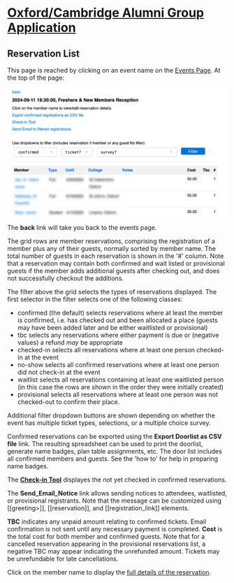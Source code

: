 # [Oxford/Cambridge Alumni Group Application](index.md)

## Reservation List

This page is reached by clicking on an event name on the [Events Page](events.md). At the top of the page:

![top](images/doorlist.png)

The **back** link will take you back to the events page.

The grid rows are member reservations, comprising the registration of a member plus any of their guests, normally sorted by member name. The total number of guests in each reservation is shown in the '#' column. Note that a reservation may contain both confirmed and wait listed or provisional guests if the member adds additional guests after checking out, and does not successfully checkout the additions.

The filter above the grid selects the types of reservations displayed. The first selector in the filter selects one of the following classes:

- confirmed (the default) selects reservations where at least the member is confirmed, i.e. has checked out and been allocated a place (guests may have been added later and be either waitlisted or provisional)
- tbc selects any reservations where either payment is due or (negative values) a refund *may* be appropriate
- checked-in selects all reservations where at least one person checked-in at the event
- no-show selects all confirmed reservations where at least one person did not check-in at the event
- waitlist selects all reservations containing at least one waitlisted person (in this case the rows are shown in the order they were initially created)
- provisional selects all reservations where at least one person was not checked-out to confirm their place.

Additional filter dropdown buttons are shown depending on whether the event has multiple ticket types, selections, or a multiple choice survey.

Confirmed reservations can be exported using the **Export Doorlist as CSV file** link. The resulting spreadsheet can be used to print the doorlist, generate name badges, plan table assignments, etc. The door list includes all confirmed members and guests. See the 'how to' for help in preparing name badges.

The **[Check-in Tool](check_in.md)** displayes the not yet checked in confirmed reservations.

The **Send_Email_Notice** link allows sending notices to attendees, waitlisted, or provisional registrants. Note that the message can be customized using [[greeting>]], [[reservation]], and [[registration_link]] elements.

**TBC** indicates any unpaid amount relating to confirmed tickets. Email confirmation is not sent until any necessary payment is completed. **Cost** is the total cost for both member and confirmed guests. Note that for a cancelled reservation appearing in the provisional reservations list, a negative TBC may appear indicating the unrefunded amount. Tickets may be unrefundable for late cancellations.

Click on the member name to display the [full details of the reservation](event_registration.md).
